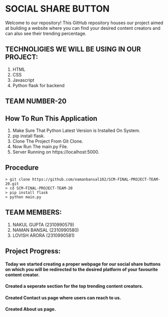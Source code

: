 # SOCIAL SHARE BUTTON

Welcome to our repository! This GitHub repository houses our project aimed at building a website where you can find your desired content creators and can also see their trending percentage.

## TECHNOLIGIES WE WILL BE USING IN OUR PROJECT:
1. HTML
2. CSS
3. Javascript
4. Python flask for backend

## TEAM NUMBER-20

## How To Run This Application
1. Make Sure That Python Latest Version is Installed On System.
2. pip install flask.
3. Clone The Project From Git Clone.
4. Now Run The main.py File.
5. Server Running on https://localhost:5000.

## Procedure
```
> git clone https://github.com/namanbansal102/SCM-FINAL-PROJECT-TEAM-20.git
> cd SCM-FINAL-PROJECT-TEAM-20
> pip install flask
> python main.py
```

## TEAM MEMBERS:

1. NAKUL GUPTA (2310990579)
2. NAMAN BANSAL (2310990580)
3. LOVISH ARORA (2310990581)

## Project Progress:
#### Today we started creating a proper webpage for our social share buttons on which you will be redirected to the desired platform of your favourite content creator.
#### Created a seperate section for the top trending content creators.
#### Created Contact us page where users can reach to us.
#### Created About us page.
